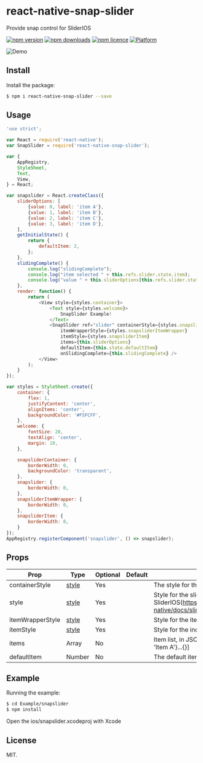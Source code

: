 # react-native-snap-slider
Provide snap control for SliderIOS

[![npm version](http://img.shields.io/npm/v/react-native-snap-slider.svg?style=flat-square)](https://npmjs.org/package/react-native-snap-slider "View this project on npm")
[![npm downloads](http://img.shields.io/npm/dm/react-native-snap-slider.svg?style=flat-square)](https://npmjs.org/package/react-native-snap-slider "View this project on npm")
[![npm licence](http://img.shields.io/npm/l/react-native-snap-slider.svg?style=flat-square)](https://npmjs.org/package/react-native-snap-slider "View this project on npm")
[![Platform](https://img.shields.io/badge/platform-ios-989898.svg?style=flat-square)](https://npmjs.org/package/react-native-snap-slider "View this project on npm")

![Demo](https://github.com/franfran/react-native-snap-slider/wiki/images/screenshot.gif)

## Install

Install the package:

```bash
$ npm i react-native-snap-slider --save
```

## Usage

```javascript
'use strict';

var React = require('react-native');
var SnapSlider = require('react-native-snap-slider');

var {
    AppRegistry,
    StyleSheet,
    Text,
    View,
} = React;

var snapslider = React.createClass({
    sliderOptions: [
        {value: 0, label: 'item A'},
        {value: 1, label: 'item B'},
        {value: 2, label: 'item C'},
        {value: 3, label: 'item D'},
    ],
    getInitialState() {
        return {
            defaultItem: 2,
        };
    },
    slidingComplete() {
        console.log("slidingComplete");
        console.log("item selected " + this.refs.slider.state.item);
        console.log("value " + this.sliderOptions[this.refs.slider.state.item].value);
    },
    render: function() {
        return (
            <View style={styles.container}>
                <Text style={styles.welcome}>
                    SnapSlider Example!
                </Text>
                <SnapSlider ref="slider" containerStyle={styles.snapsliderContainer} style={styles.snapslider}
                    itemWrapperStyle={styles.snapsliderItemWrapper}
                    itemStyle={styles.snapsliderItem}
                    items={this.sliderOptions}
                    defaultItem={this.state.defaultItem}
                    onSlidingComplete={this.slidingComplete} />
            </View>
        );
    }
});

var styles = StyleSheet.create({
    container: {
        flex: 1,
        justifyContent: 'center',
        alignItems: 'center',
        backgroundColor: '#F5FCFF',
    },
    welcome: {
        fontSize: 20,
        textAlign: 'center',
        margin: 10,
    },

    snapsliderContainer: {
        borderWidth: 0,
        backgroundColor: 'transparent',
    },
    snapslider: {
        borderWidth: 0,
    },
    snapsliderItemWrapper: {
        borderWidth: 0,
    },
    snapsliderItem: {
        borderWidth: 0,
    }
});
AppRegistry.registerComponent('snapslider', () => snapslider);
```

## Props

Prop                  | Type     | Optional | Default                   | Description
--------------------- | -------- | -------- | ------------------------- | -----------
containerStyle        | [style](http://facebook.github.io/react-native/docs/view.html#style)    | Yes      |                           | The style for the slider container
style                 | [style](http://facebook.github.io/react-native/docs/view.html#style)    | Yes      |                           | Style for the slider, append to the SliderIOS(https://facebook.github.io/react-native/docs/sliderios.html) style 
itemWrapperStyle      | [style](http://facebook.github.io/react-native/docs/view.html#style)    | Yes      |                           | Style for the items label container
itemStyle            | [style](http://facebook.github.io/react-native/docs/view.html#style)    | Yes      |                           | Style for the individual item
items    | Array    | No      |                           | Item list, in JSON Array [{value: 0, label: 'Item A'}...{}]
defaultItem    | Number    | No      |                    | The default item in slider, first item is 0

## Example

Running the example:

```bash
$ cd Example/snapslider
$ npm install
```

Open the ios/snapslider.xcodeproj with Xcode

## License

MIT.
